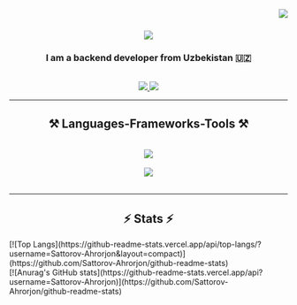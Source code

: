 <img align="right" src="https://visitor-badge.laobi.icu/badge?page_id=Sattorov-Ahrorjon.Sattorov-Ahrorjon" />

<h1 align="center">
    <img src="https://readme-typing-svg.herokuapp.com/?font=Righteous&size=35&center=true&vCenter=true&width=500&height=70&duration=4000&lines=Hi+There!+👋;+I'm+Ahrorjon!;" />
</h1>

<h3 align="center">I am a backend developer from Uzbekistan 🇺🇿</h3>

<br/>
 
<div align="center"> 
  <a href="mailto:sattorov.ahu@gmail.com">
    <img src="https://img.shields.io/badge/Gmail-555555?style=for-the-badge&logo=gmail&logoColor=blue" />
  </a>
  <a href="https://www.linkedin.com/in/ahrorjon-sattorov/" target="_blank">
    <img src="https://img.shields.io/badge/LinkedIn-0077B5?style=for-the-badge&logo=linkedin&logoColor=white" target="_blank" />
  </a>
</div>

 <hr/>
 
<h2 align="center">⚒️ Languages-Frameworks-Tools ⚒️</h2>
<br/>
<div align="center">
    <img src="https://skillicons.dev/icons?i=python,javascript,postgresql,flask,fastapi" /><br>
    <br>
    <img src="https://skillicons.dev/icons?i=html,github,vscode,git" />
</div>

<br/>

<hr/>

<h2 align="center">⚡ Stats ⚡</h2

<br>
[![Top Langs](https://github-readme-stats.vercel.app/api/top-langs/?username=Sattorov-Ahrorjon&layout=compact)](https://github.com/Sattorov-Ahrorjon/github-readme-stats)
<br>
[![Anurag's GitHub stats](https://github-readme-stats.vercel.app/api?username=Sattorov-Ahrorjon)](https://github.com/Sattorov-Ahrorjon/github-readme-stats)
